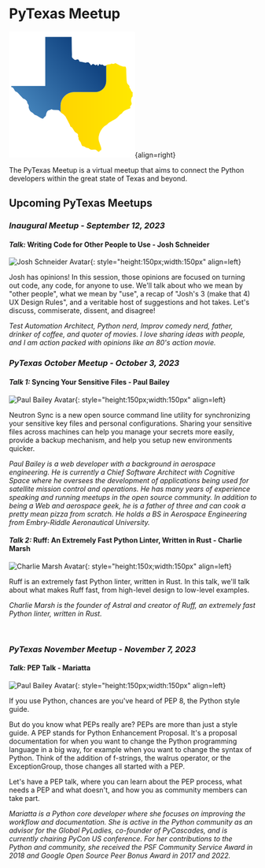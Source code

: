# PyTexas Meetup


![PyTexas Logo](assets/images/pytexas-logo.png){align=right}

The PyTexas Meetup is a virtual meetup that aims to 
connect the Python developers within the great state
of Texas and beyond. 

## Upcoming PyTexas Meetups


### _Inaugural Meetup - September 12, 2023_

#### _Talk:_  Writing Code for Other People to Use - Josh Schneider 
![Josh Schneider Avatar](https://github.com/dijital20.png){: style="height:150px;width:150px" align=left}

Josh has opinions! In this session, those opinions are focused on turning out code, any code, for anyone to use. We'll talk about who we mean by "other people", what we mean by "use", a recap of "Josh's 3 (make that 4) UX Design Rules", and a veritable host of suggestions and hot takes. Let's discuss, commiserate, dissent, and disagree!

_Test Automation Architect, Python nerd, Improv comedy nerd, father, drinker of coffee, and quoter of movies. I love sharing ideas with people, and I am action packed with opinions like an 80's action movie._

### _PyTexas October Meetup - October 3, 2023_

#### _Talk 1:_ Syncing Your Sensitive Files - Paul Bailey
![Paul Bailey Avatar](https://2023.allthingsopen.org/wp-content/uploads/2023/06/paulbailey-1.jpg){: style="height:150px;width:150px" align=left}

Neutron Sync is a new open source command line utility for synchronizing your sensitive key files and personal configurations. Sharing your sensitive files across machines can help you manage your secrets more easily, provide a backup mechanism, and help you setup new environments quicker.

_Paul Bailey is a web developer with a background in aerospace engineering. He is currently a Chief Software Architect with Cognitive Space where he oversees the development of applications being used for satellite mission control and operations. He has many years of experience speaking and running meetups in the open source community. In addition to being a Web and aerospace geek, he is a father of three and can cook a pretty mean pizza from scratch. He holds a BS in Aerospace Engineering from Embry-Riddle Aeronautical University._

#### _Talk 2:_ Ruff: An Extremely Fast Python Linter, Written in Rust - Charlie Marsh
![Charlie Marsh Avatar](https://github.com/astral-sh/ruff/assets/1309177/110ba2da-cd42-4897-b7d3-23f77897717c){: style="height:150x;width:150px" align=left}

Ruff is an extremely fast Python linter, written in Rust. In this talk, we'll talk about what makes Ruff fast, from high-level design to low-level examples.

_Charlie Marsh is the founder of Astral and creator of Ruff, an extremely fast Python linter, written in Rust._

<br>

### _PyTexas November Meetup - November 7, 2023_

#### _Talk:_ PEP Talk - Mariatta
![Paul Bailey Avatar](https://GitHub.com/mariatta.png){: style="height:150px;width:150px" align=left}

If you use Python, chances are you've heard of PEP 8, the Python style guide.

But do you know what PEPs really are? PEPs are more than just a style guide. A PEP stands for Python Enhancement Proposal. It's a proposal documentation for when you want to change the Python programming language in a big way, for example when you want to change the syntax of Python. Think of the addition of f-strings, the walrus operator, or the ExceptionGroup, those changes all started with a PEP.

Let's have a PEP talk, where you can learn about the PEP process, what needs a PEP and what doesn't, and how you as community members can take part.

*Mariatta is a Python core developer where she focuses on improving the workflow and documentation. She is active in the Python community as an advisor for the Global PyLadies, co-founder of PyCascades, and is currently chairing PyCon US conference.
For her contributions to the Python and community, she received the PSF Community Service Award in 2018 and Google Open Source Peer Bonus Award in 2017 and 2022.*